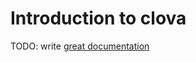 # Introduction to clova

TODO: write [great documentation](http://jacobian.org/writing/what-to-write/)
